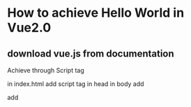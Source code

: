 # How to achieve Hello World in Vue2.0

## download vue.js from documentation
Achieve through Script tag

in index.html 
add script tag in head<script src="./vue.js">{{content}}</script>
in body add <div id="app"><div>
add <script> in body
var app = new Vue({
el:'#app',
data:{
    content:'hello world'
}

{{content}} 

setTimeout(function(){
    app.$data.content = 'bye world'
},2000)

$data is data in Vue object








